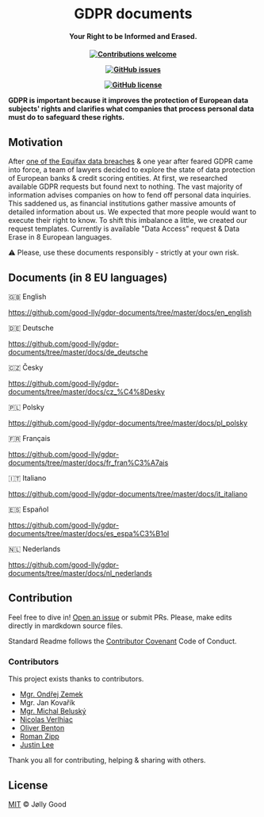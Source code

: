 <h1 align="center">
  GDPR documents
  <br>
</h1>

<h4 align="center">Your Right to be Informed and Erased.<h4>

<div align="center">
 
  <!-- Contributions -->
  <a href="https://github.com/good-lly/gdpr-documents/issues/">
    <img src="https://img.shields.io/badge/contributions-welcome-orange.svg"
      alt="Contributions welcome" />
  </a>

 <!-- issues -->

[![GitHub issues](https://img.shields.io/github/issues/Naereen/StrapDown.js.svg)](https://github.com/good-lly/gdpr-documents/issues/)

 <!-- License -->

[![GitHub license](https://img.shields.io/github/license/Naereen/StrapDown.js.svg)](https://github.com/good-lly/gdpr-documents/blob/master/LICENSE)

</div>

GDPR is important because it improves the protection of European data subjects' rights and clarifies what companies that process personal data must do to safeguard these rights.

## Motivation

After [one of the Equifax data breaches](https://techcrunch.com/2018/12/10/equifax-breach-preventable-house-oversight-report/) & one year after feared GDPR came into force, a team of lawyers decided to explore the state of data protection of European banks & credit scoring entities. At first, we researched available GDPR requests but found next to nothing. The vast majority of information advises companies on how to fend off personal data inquiries. This saddened us, as financial institutions gather massive amounts of detailed information about us. We expected that more people would want to execute their right to know. To shift this imbalance a little, we created our request templates. Currently is available "Data Access" request & Data Erase in 8 European languages.

⚠️ Please, use these documents responsibly - strictly at your own risk.

## Documents (in 8 EU languages)

🇬🇧 English

https://github.com/good-lly/gdpr-documents/tree/master/docs/en_english

🇩🇪 Deutsche

https://github.com/good-lly/gdpr-documents/tree/master/docs/de_deutsche

🇨🇿 Česky

https://github.com/good-lly/gdpr-documents/tree/master/docs/cz_%C4%8Desky

🇵🇱 Polsky

https://github.com/good-lly/gdpr-documents/tree/master/docs/pl_polsky

🇫🇷 Français

https://github.com/good-lly/gdpr-documents/tree/master/docs/fr_fran%C3%A7ais

🇮🇹 Italiano

https://github.com/good-lly/gdpr-documents/tree/master/docs/it_italiano

🇪🇸 Español

https://github.com/good-lly/gdpr-documents/tree/master/docs/es_espa%C3%B1ol

🇳🇱 Nederlands

https://github.com/good-lly/gdpr-documents/tree/master/docs/nl_nederlands

## Contribution

Feel free to dive in! [Open an issue](https://github.com/good-lly/gdpr-documents/issues/new) or submit PRs. Please, make edits directly in mardkdown source files.

Standard Readme follows the [Contributor Covenant](http://contributor-covenant.org/version/1/3/0/) Code of Conduct.

### Contributors

This project exists thanks to contributors.

- [Mgr. Ondřej Zemek](https://www.linkedin.com/in/ondrejzemek)
- Mgr. Jan Kovařík
- [Mgr. Michal Beluský](https://cz.linkedin.com/in/michalbelusky)
- [Nicolas Verlhiac](https://github.com/nicolasverlhiac)
- [Oliver Benton](https://github.com/bentonoliver)
- [Roman Zipp](https://github.com/romanzipp)
- [Justin Lee](https://github.com/justin0022)

Thank you all for contributing, helping & sharing with others.

## License

[MIT](LICENSE) © Jølly Good
